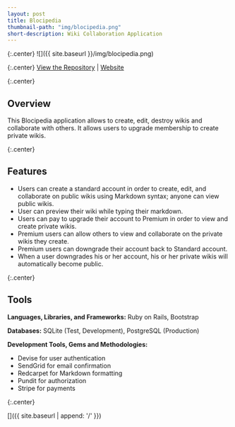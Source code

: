 ```yaml
---
layout: post
title: Blocipedia
thumbnail-path: "img/blocipedia.png"
short-description: Wiki Collaboration Application
---
```


{:.center}
![]({{ site.baseurl }}/img/blocipedia.png)

{:.center}
[View the Repository](https://github.com/AnithaPal/Blocipedia) | [Website](https://ablocipedia.herokuapp.com)

{:.center}

## Overview

This Blocipedia application allows to create, edit, destroy  wikis and collaborate with others. It allows users to upgrade membership to create private wikis.

{:.center}

## Features

+ Users can create a standard account in order to create, edit, and collaborate on public wikis using Markdown syntax; anyone can view public wikis.
+ User can preview their wiki while typing their markdown.
+ Users can pay to upgrade their account to Premium in order to view and create private wikis.
+ Premium users can allow others to view and collaborate on the private wikis they create.
+ Premium users can downgrade their account back to Standard account.
+ When a user downgrades his or her account, his or her private wikis will automatically become public.

{:.center}

## Tools

**Languages, Libraries, and Frameworks:** Ruby on Rails, Bootstrap

**Databases:** SQLite (Test, Development), PostgreSQL (Production)

**Development Tools, Gems and Methodologies:**

+ Devise for user authentication
+ SendGrid for email confirmation
+ Redcarpet for Markdown formatting
+ Pundit for authorization
+ Stripe for payments

{:.center}

[<i class="fa fa-home"></i>]({{ site.baseurl | append: '/' }})
